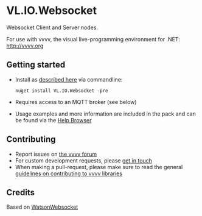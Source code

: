 # VL.IO.Websocket
Websocket Client and Server nodes. 

For use with vvvv, the visual live-programming environment for .NET: http://vvvv.org

## Getting started
- Install as [described here](https://thegraybook.vvvv.org/reference/hde/managing-nugets.html) via commandline:

    `nuget install VL.IO.Websocket -pre`
  
- Requires access to an MQTT broker (see below)
- Usage examples and more information are included in the pack and can be found via the [Help Browser](https://thegraybook.vvvv.org/reference/hde/findinghelp.html)

## Contributing
- Report issues on [the vvvv forum](https://forum.vvvv.org/c/vvvv-gamma/28)
- For custom development requests, please [get in touch](mailto:devvvvs@vvvv.org)
- When making a pull-request, please make sure to read the general [guidelines on contributing to vvvv libraries](https://thegraybook.vvvv.org/reference/extending/contributing.html)

## Credits
Based on [WatsonWebsocket](https://github.com/jchristn/WatsonWebsocket)